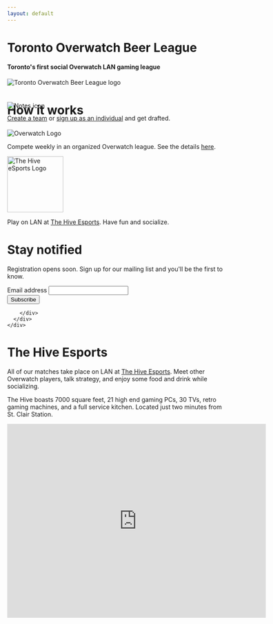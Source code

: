 ```yaml
---
layout: default
---
```

<div class="container-fluid">
  <div class="row banner">
    <div class="col-12 col-md-8">
      <h1>Toronto Overwatch Beer League</h1>
      <h4>Toronto's first social Overwatch LAN gaming league</h4>
      <!-- <div class="text-center" style="padding-top:3em;"><a href="{{ site.baseurl }}/join/" class="btn btn-primary primary-cta">Sign up for TOBL</a></div> -->
      <!-- <p class="text-center" style="font-size:80%;"><small>Registration for Season 5 is closed.</small></p> -->
    </div>
    <div class="col-12 col-md-4">
      <div>
        <img src="{{ site.baseurl }}/images/logo_white.png" class="img-responsive banner-logo" alt="Toronto Overwatch Beer League logo">
      </div>
    </div>
  </div>
</div>

<div class="container">
  <div class="row page-section">
    <div class="col-12">
      <h1 class="text-center">How it works</h1>
    </div>
  </div>

  <div class="row">
    <div class="col-10 col-sm-8 col-md-4 mx-auto">
      <div class="feature">
        <div class="text-center">
          <img class="feature-icon" style="margin-top:-55px;" src="{{ site.baseurl }}/images/notes-icon.svg" alt="Notes icon">
        </div>
        <p class="text-center" style="margin-top:-26px;"><a href="{{ site.baseurl }}/join/">Create a team</a> or <a href="{{ site.baseurl }}/join/">sign up as an individual</a> and get drafted.</p>
      </div>
    </div>
    <div class="col-10 col-sm-8 col-md-4 mx-auto">
      <div class="feature">
        <div class="text-center" style="margin-top:-5px;">
          <img class="feature-icon" src="{{ site.baseurl }}/images/overwatch_logo.png" alt="Overwatch Logo">
        </div>
        <p class="text-center">Compete weekly in an organized Overwatch league. See the details <a href="{{ site.baseurl }}/league/">here</a>.</p>
      </div>
    </div>
    <div class="col-10 col-sm-8 col-md-4 mx-auto">
      <div class="feature">
        <div class="text-center">
          <img class="feature-icon" src="{{ site.baseurl }}/images/hive_logo.jpg" alt="The Hive eSports Logo" style="width:130px;">
        </div>
        <p class="text-center">Play on LAN at <a href="https://www.facebook.com/thehiveesports/">The Hive Esports</a>. Have fun and socialize.</p>
      </div>
    </div>
  </div>
</div>

<div class="jumbotron-fluid">
  <div class="container center-vertical">
    <div class="row justify-content-center">
      <div class="col-10 col-md-8 col-lg-6">
        <div class="mailing-list-panel">
          <h1>Stay notified</h1>
          <!-- <p>Individual registration is now open! Sign up <a href="http://overwatchtoronto.org/join/" style="color:white">here</a> or join our mailing list for future beer league updates.</p> -->
          <p>Registration opens soon. Sign up for our mailing list and you'll be the first to know.</p>
          <!-- Begin MailChimp Signup Form -->
          <style type="text/css">
	          #mc_embed_signup{/*background:#fff; clear:left; font:14px Helvetica,Arial,sans-serif;*/ width:100%;}
          </style>
          <div id="mc_embed_signup">
            <form action="https://overwatchtoronto.us17.list-manage.com/subscribe/post?u=8b3de13b281e00b24f345f7e5&amp;id=96eab85b72" method="post" id="mc-embedded-subscribe-form" name="mc-embedded-subscribe-form" class="validate" target="_blank" novalidate>
              <div id="mc_embed_signup_scroll" class="mx-auto">
	        <div class="form-group">
		  <label for="mce-EMAIL" class="mailing-list-label">Email address</label>
	          <input type="email" value="" name="EMAIL" class="email form-control" id="mce-EMAIL" required>
		</div>
                <!-- real people should not fill this in and expect good things - do not remove this or risk form bot signups-->
                <div style="position: absolute; left: -5000px;" aria-hidden="true"><input type="text" name="b_8b3de13b281e00b24f345f7e5_96eab85b72" tabindex="-1" value=""></div>
                <div class="form-group">
		  <div class="clear">
	            <input type="submit" value="Subscribe" name="subscribe" id="mc-embedded-subscribe" class="button btn btn-block">
		  </div>
                </div>
	      </div>
            </form>
</div>

<!--End mc_embed_signup-->
        </div>
      </div>
    </div>
  </div>
</div>
  
<div class="container">
  <div class="row page-section-no-line">
    <div class="col-10 col-sm-10 col-md-8 col-lg-6 mx-auto">
      <h1 class="text-center">The Hive Esports</h1>
	    <p>All of our matches take place on LAN at <a href="https://www.facebook.com/thehiveesports/">The Hive Esports</a>. Meet other Overwatch players, talk strategy, and enjoy some food and drink while socializing.</p>
      <p>The Hive boasts 7000 square feet, 21 high end gaming PCs, 30 TVs, retro gaming machines, and a full service kitchen. Located just two minutes from St. Clair Station.</p>
    </div>
  </div>
  <div class="row">
    <div class="col-10 col-sm-10 col-md-8 col-lg-6 mx-auto">
      <div class="map-responsive">
        <iframe
  width="600"
  height="450"
  frameborder="0" style="border:0"
  src="https://www.google.com/maps/embed?pb=!1m18!1m12!1m3!1d2885.1084227746137!2d-79.39813908425393!3d43.68750927912014!2m3!1f0!2f0!3f0!3m2!1i1024!2i768!4f13.1!3m3!1m2!1s0x882b335b46a62d57%3A0x7299f91389e798f8!2sThe+Hive!5e0!3m2!1sen!2sca!4v1534813943290" allowfullscreen>
</iframe>
      </div>
    </div>
  </div>
</div>

<div style="padding-bottom:4em"></div>

